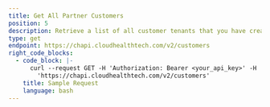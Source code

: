 ```yaml
---
title: Get All Partner Customers
position: 5
description: Retrieve a list of all customer tenants that you have created in the CloudHealth Platform. This information is retrieved from the CloudHealth Platform. This endpoint can be used for both AWS and Azure customer tenants.
type: get
endpoint: https://chapi.cloudhealthtech.com/v2/customers
right_code_blocks:
  - code_block: |-
      curl --request GET -H 'Authorization: Bearer <your_api_key>' -H 'Content-Type: application/json' -d
        'https://chapi.cloudhealthtech.com/v2/customers'
    title: Sample Request
    language: bash
---
```

